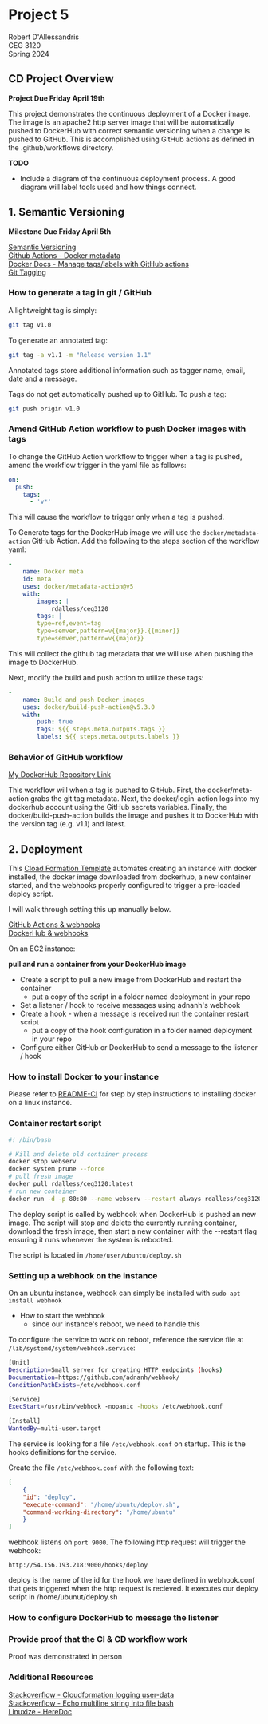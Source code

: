# Project 5  
Robert D'Allessandris  
CEG 3120  
Spring 2024  

## CD Project Overview  
**Project Due Friday April 19th**    

This project demonstrates the continuous deployment of a Docker image. The image is an apache2 http server image that will be automatically pushed to DockerHub with correct semantic versioning when a change is pushed to GitHub. This is accomplished using GitHub actions as defined in the .github/workflows directory. 

**TODO** 
- Include a diagram of the continuous deployment process. A good diagram will label tools used and how things connect. 


## 1. Semantic Versioning  
**Milestone Due Friday April 5th**  

[Semantic Versioning](https://semver.org/)  
[Github Actions - Docker metadata](https://github.com/docker/metadata-action)  
[Docker Docs - Manage tags/labels with GitHub actions](https://docs.docker.com/build/ci/github-actions/manage-tags-labels/)  
[Git Tagging](https://git-scm.com/book/en/v2/Git-Basics-Tagging)  

### How to generate a tag in git / GitHub

A lightweight tag is simply:  
```bash
git tag v1.0
```  
  
To generate an annotated tag:  
```bash
git tag -a v1.1 -m "Release version 1.1"
```  
Annotated tags store additional information such as tagger name, email, date and a message.  

Tags do not get automatically pushed up to GitHub. To push a tag:  
```bash
git push origin v1.0
```  

### Amend GitHub Action workflow to push Docker images with tags

To change the GitHub Action workflow to trigger when a tag is pushed, amend the workflow trigger in the yaml file as follows:  

```yaml
on:
  push:
    tags:
      - 'v*'
```  
  
This will cause the workflow to trigger only when a tag is pushed.  
  
To Generate tags for the DockerHub image we will use the `docker/metadata-action` GitHub Action. Add the following to the steps section of the workflow yaml:  
  
```yaml
- 
    name: Docker meta
    id: meta
    uses: docker/metadata-action@v5
    with:
        images: |
            rdalless/ceg3120
        tags: |
        type=ref,event=tag
        type=semver,pattern=v{{major}}.{{minor}}
        type=semver,pattern=v{{major}}
```  
  
This will collect the github tag metadata that we will use when pushing the image to DockerHub.  
  
Next, modify the build and push action to utilize these tags:  
  
```yaml
-
    name: Build and push Docker images
    uses: docker/build-push-action@v5.3.0
    with:
        push: true
        tags: ${{ steps.meta.outputs.tags }}
        labels: ${{ steps.meta.outputs.labels }}
```  

### Behavior of GitHub workflow
[My DockerHub Repository Link](https://hub.docker.com/repository/docker/rdalless/ceg3120/general)

This workflow will when a tag is pushed to GitHub. First, the docker/meta-action grabs the git tag metadata. Next, the docker/login-action logs into my dockerhub account using the GitHub secrets variables. Finally, the docker/build-push-action builds the image and pushes it to DockerHub with the version tag (e.g. v1.1) and latest.

## 2. Deployment  

This [Cload Formation Template](./project5-cf.yml) automates creating an instance with docker installed, the docker image downloaded from dockerhub, a new container started, and the webhooks properly configured to trigger a pre-loaded deploy script.  

I will walk through setting this up manually below.  

[GitHub Actions & webhooks](https://levelup.gitconnected.com/automated-deployment-using-docker-github-actions-and-webhooks-54018fc12e32)  
[DockerHub & webhooks](https://blog.devgenius.io/build-your-first-ci-cd-pipeline-using-docker-github-actions-and-webhooks-while-creating-your-own-da783110e151)  

On an EC2 instance:



**pull and run a container from your DockerHub image**  

- Create a script to pull a new image from DockerHub and restart the container
    - put a copy of the script in a folder named deployment in your repo
- Set a listener / hook to receive messages using adnanh's webhook
- Create a hook - when a message is received run the container restart script
    - put a copy of the hook configuration in a folder named deployment in your repo
- Configure either GitHub or DockerHub to send a message to the listener / hook  

### How to install Docker to your instance

Please refer to [README-CI](./README-CI.md#how-to-install-docker--dependencies) for step by step instructions to installing docker on a linux instance.  

### Container restart script

```bash
#! /bin/bash

# Kill and delete old container process
docker stop webserv
docker system prune --force
# pull fresh image
docker pull rdalless/ceg3120:latest
# run new container
docker run -d -p 80:80 --name webserv --restart always rdalless/ceg3120:latest
```

The deploy script is called by webhook when DockerHub is pushed an new image. The script will stop and delete the currently running container, download the fresh image, then start a new container with the --restart flag ensuring it runs whenever the system is rebooted.  
  
The script is located in `/home/user/ubuntu/deploy.sh` 

### Setting up a webhook on the instance

On an ubuntu instance, webhook can simply be installed with `sudo apt install webhook`

- How to start the webhook
    - since our instance's reboot, we need to handle this

To configure the service to work on reboot, reference the service file at `/lib/systemd/system/webhook.service`:  

```bash
[Unit]
Description=Small server for creating HTTP endpoints (hooks)
Documentation=https://github.com/adnanh/webhook/
ConditionPathExists=/etc/webhook.conf

[Service]
ExecStart=/usr/bin/webhook -nopanic -hooks /etc/webhook.conf

[Install]
WantedBy=multi-user.target
```
The service is looking for a file `/etc/webhook.conf` on startup. This is the hooks definitions for the service. 

Create the file `/etc/webhook.conf` with the following text:  
```json
[
    {
    "id": "deploy",
    "execute-command": "/home/ubuntu/deploy.sh",
    "command-working-directory": "/home/ubuntu"
    }
]
``` 

webhook listens on `port 9000`. The following http request will trigger the webhook:  

`http://54.156.193.218:9000/hooks/deploy`  

deploy is the name of the id for the hook we have defined in webhook.conf that gets triggered when the http request is recieved. It executes our deploy script in /home/ubunut/deploy.sh

### How to configure DockerHub to message the listener

### Provide proof that the CI & CD workflow work

Proof was demonstrated in person

### Additional Resources 
[Stackoverflow - Cloudformation logging user-data](https://stackoverflow.com/questions/54906764/aws-cloudformation-userdata-issue)  
[Stackoverflow - Echo multiline string into file bash](https://stackoverflow.com/questions/39277019/echo-multiline-string-into-file-bash)  
[Linuxize - HereDoc](https://linuxize.com/post/bash-heredoc/)  

